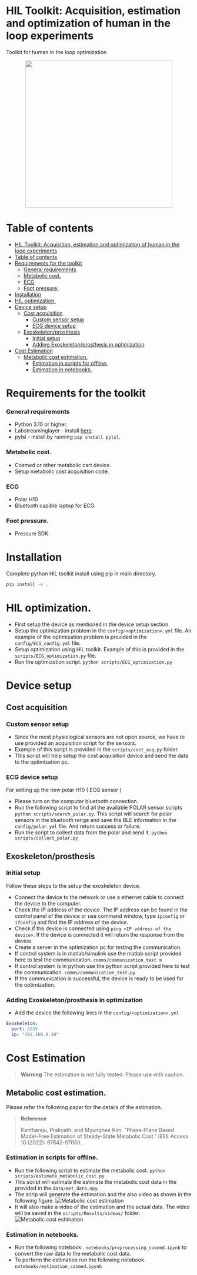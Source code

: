 # HIL Toolkit: Acquisition, estimation and optimization of human in the loop experiments
Toolkit for human in the loop optimization

<!-- > **Note**
> This is a part of an upcoming publication. Please use with caution.
> The code is not fully tested. If you find any bugs please report them in discussion section or create an issue. -->
<p align = "center">
<img src="https://user-images.githubusercontent.com/34353557/207312898-9ce55dfa-1366-408c-98c1-ab69f434e131.jpg"  height="400">
</p>


# Table of contents
- [HIL Toolkit: Acquisition, estimation and optimization of human in the loop experiments](#hil-toolkit-acquisition-estimation-and-optimization-of-human-in-the-loop-experiments)
- [Table of contents](#table-of-contents)
- [Requirements for the toolkit](#requirements-for-the-toolkit)
    - [General requirements](#general-requirements)
    - [Metabolic cost.](#metabolic-cost)
    - [ECG](#ecg)
    - [Foot pressure.](#foot-pressure)
- [Installation](#installation)
- [HIL optimization.](#hil-optimization)
- [Device setup](#device-setup)
  - [Cost acquisition](#cost-acquisition)
    - [Custom sensor setup](#custom-sensor-setup)
    - [ECG device setup](#ecg-device-setup)
  - [Exoskeleton/prosthesis](#exoskeletonprosthesis)
    - [Initial setup](#initial-setup)
    - [Adding Exoskeleton/prosthesis in optimization](#adding-exoskeletonprosthesis-in-optimization)
- [Cost Estimation](#cost-estimation)
  - [Metabolic cost estimation.](#metabolic-cost-estimation)
    - [Estimation in scripts for offline.](#estimation-in-scripts-for-offline)
    - [Estimation in notebooks.](#estimation-in-notebooks)


# Requirements for the toolkit

### General requirements
- Python 3.10 or higher.
- Labstreaminglayer - install [here](https://github.com/sccn/liblsl/releases). 
- pylsl - install by running `pip install pylsl`.

### Metabolic cost.
- Cosmed or other metabolic cart device.
- Setup metabolic cost acquisition code.

### ECG
- Polar H10
- Bluetooth capible laptop for ECG.

### Foot pressure.
- Pressure SDK.

# Installation
Complete python HIL toolkit install using pip in main directory.
```bash
pip install -e .
```


# HIL optimization.
- First setup the device as mentioned in the device setup section.
- Setup the optimization problem in the `config/<optimization>.yml` file. An example of the optimization problem is provided in the `config/ECG_config.yml` file.
- Setup optimization using HIL toolkit. Example of this is provided in the `scripts/ECG_optimization.py` file.
- Run the optimization script. `python scripts/ECG_optimization.py`

# Device setup

## Cost acquisition

### Custom sensor setup
- Since the most physiological sensors are not open source, we have to use provided an acquisition script for the sensors.
- Example of this script is provided in the `scripts/cost_acq.py` folder.
- This script will help setup the cost acquisition device and send the data to the optimization pc.

### ECG device setup
For setting up the new polar H10 ( ECG sensor )
- Please turn on the computer bluetooth connection.
- Run the following script to find all the available POLAR sensor scripts `python scripts/search_polar.py`. This script will search for polar sensors in the bluetooth range and save the BLE information in the `config/polar.yml` file. And return success or failure.
- Run the script to collect data from the polar and send it. `python scripts/collect_polar.py`

## Exoskeleton/prosthesis

### Initial setup
Follow these steps to the setup the exoskeleton device.
- Connect the device to the network or use a ethernet cable to connect the device to the computer.
- Check the IP address of the device. The IP address can be found in the control panel of the device or use command window, type `ipconfig` or `ifconfig` and find the IP address of the device.
- Check if the device is connected using `ping <IP address of the device>`. If the device is connected it will return the response from the device.
- Create a server in the optimization pc for testing the communication.
- If control system is in matlab/simulink use the matlab script provided here to test the communication. `comms/communication_test.m`
- If control system is in python use the python script provided here to test the communication. `comms/communication_test.py`
- If the communication is successful, the device is ready to be used for the optimization.

### Adding Exoskeleton/prosthesis in optimization
- Add the device the following lines in the `config/<optimization>.yml`
```yaml
Exoskeleton: 
  port: 5555
  ip: "192.168.0.10"
```

# Cost Estimation

> **Warning**
> The estimation is not fully tested. Please use with caution.

## Metabolic cost estimation.

Please refer the following paper for the details of the estimation. 
> **Reference**
> 
> Kantharaju, Prakyath, and Myunghee Kim. "Phase-Plane Based Model-Free Estimation of Steady-State Metabolic Cost." IEEE Access 10 (2022): 97642-97650.
### Estimation in scripts for offline.
- Run the following script to estimate the metabolic cost. `python scripts/estimate_metabolic_cost.py`
- This script will estimate the estimate the metabolic cost data in the provided in the `data/met_data.npy`.
- The scrip will generate the estimation and the also video as shown in the following figure.
![Metabolic cost estimation](scripts/Results/figures/metabolic_cost_estimation.png)
- It will also make a video of the estimation and the actual data. The video will be saved in the `scripts/Results/videos/` folder.
![Metabolic cost estimation](scripts/Results/videos/metabolic_cost_estimation.gif)

### Estimation in notebooks.
- Run the following notebook . `notebooks/preprocessing_cosmed.ipynb` to convert the raw data to the metabolic cost data.
- To perform the estimation run the following notebook. `notebooks/estimation_cosmed.ipynb`
